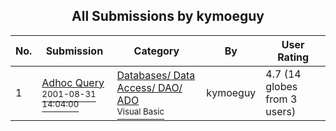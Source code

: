﻿<div align="center">

## All Submissions by kymoeguy

</div>

No.  | Submission | Category | By   | User Rating
---- | ---------- | -------- | ---- | -----------
1 | [Adhoc Query<br /><sup>2001-08-31 14:04:00</sup>](https://github.com/Planet-Source-Code/kymoeguy-adhoc-query__1-26846) | [Databases/ Data Access/ DAO/ ADO<br /><sup>Visual Basic</sup>](../ByCategory/databases-data-access-dao-ado__1-6.md) | kymoeguy | 4.7 (14 globes from 3 users)
